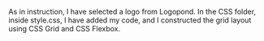 As in instruction, I have selected a logo from Logopond. In the CSS folder, inside style.css, I have added my code, and I constructed the grid layout using CSS Grid and CSS Flexbox.
